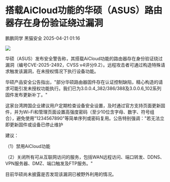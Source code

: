 #  搭载AiCloud功能的华硕（ASUS）路由器存在身份验证绕过漏洞   
鹏鹏同学  黑猫安全   2025-04-21 01:16  
  
![](https://mmbiz.qpic.cn/sz_mmbiz_png/8dBEfDPEceiclSPtnsxmutXcGMuJCpry5LuHUjw3ic2VH7Ieo2XV0ekZ1DRBDwCCCtHUoYjusxQZvVyZoQbDfhfQ/640?wx_fmt=png&from=appmsg "")  
  
华硕（ASUS）发布安全警告称，其搭载AiCloud功能的路由器存在身份验证绕过漏洞（编号CVE-2025-2492，CVSS v4评分9.2）。远程攻击者可通过构造特殊请求触发该漏洞，在未授权情况下执行设备功能。  
  
华硕产品安全公告指出，"部分华硕路由器固件存在认证控制缺陷，精心构造的请求可能引发未授权功能执行。我们已为3.0.0.4_382/386/388及3.0.0.6_102系列固件发布更新补丁。"  
  
这家台湾跨国企业建议用户定期检查设备安全设置，及时通过官方支持页面更新固件，并为Wi-Fi和管理页面设置高强度密码（至少10位含字母、数字、符号组合），避免使用"1234567890"等简单序列或密码复用。公告特别强调："若无法立即更新固件或设备已停止维护  
  
建议：  
  
（1）禁用AiCloud功能  
  
（2）关闭所有可从互联网访问的服务，包括WAN远程访问、端口转发、DDNS、VPN服务器、DMZ、端口触发及FTP服务。"  
  
目前华硕尚未披露是否发现该漏洞已被野外利用的情况。  
  
  
